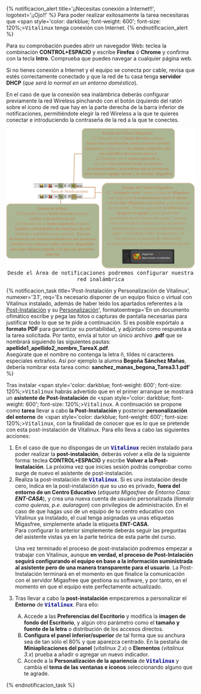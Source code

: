 {% notificacion_alert title='¡¡Necesitas conexión a Internet!!', logotext='¡¡Ojo!!' %}
Para poder realizar exitosamente la tarea necesitaras que <span style='color: darkblue; font-weight: 600'; font-size: 120%;><tt>Vitalinux</tt></span> tenga conexión con Internet. 
{% endnotificacion_alert %}

Para su comprobación puedes abrir un navegador Web: teclea la combinación <b>CONTROL+ESPACIO</b> y escribe <b>Firefox</b> ó <b>Chrome</b> y confirma con la tecla <b>Intro</b>. Comprueba que puedes navegar a cualquier página web.

Si no tienes conexión a Internet y el equipo se conecta por cable, revisa que estés correctamente conectado y que la red de tu casa tenga <b>servidor DHCP</b> (<i>que será lo normal en un entorno doméstico</i>).

En el caso de que la conexión sea inalámbrica deberás configurar previamente la red Wireless pinchando con el botón izquierdo del ratón sobre el icono de red que hay en la parte derecha de la barra inferior de notificaciones, permitiéndote elegir la red Wireless a la que te quieres conectar e introduciendo la contraseña de la red a la que te conectes.

<div style="text-align: center;">
<img src="../img/Area-de-notificaciones_migafree_red.png">
<tt>Desde el Área de notificaciones podremos configurar nuestra red inalámbrica</tt>
</div>

{% notificacion_task title='Post-Instalación y Personalización de Vitalinux',
numexer='3.1',
req='Es necesario disponer de un equipo físico o virtual con Vitalinux instalado, además de haber leido los apartados referentes a la <a href="../Parte_3-Entorno_de_Escritorio/Parte_3-Asistente_post_instalacion_entorno_casa.html">Post-Instalación</a> y su <a href="../Parte_3-Entorno_de_Escritorio/Parte_3-Preferencias_del_escritorio.html">Personalización</a>',
formatoentrega='En un documento ofimático escribe y pega las fotos o capturas de pantalla necesarias para justificar todo lo que se te pide a continuación. Si es posible expórtalo a <b>formato PDF</b> para garantizar su portabilidad, y adjúntalo como respuesta a la tarea solicitada. Por tanto, envía al tutor un único archivo <b>.pdf</b> que se nombrará siguiendo las siguientes pautas: <b>apellido1_apellido2_nombre_TareaX.pdf</b>.
<br>
Asegúrate que el nombre no contenga la letra ñ, tildes ni caracteres especiales extraños. Así por ejemplo la alumna <b>Begoña Sánchez Mañas</b>, debería nombrar esta tarea como: <b>sanchez_manas_begona_Tarea3.1.pdf</b>' %}

Tras instalar <span style='color: darkblue; font-weight: 600'; font-size: 120%;><tt>Vitalinux</tt></span> habrás advertido que en el primer arranque se mostrará un <b>asistente de Post-Instalación</b> de <span style='color: darkblue; font-weight: 600'; font-size: 120%;><tt>Vitalinux</tt></span>.  A continuación se propone como <b>tarea</b> llevar a cabo <b>la Post-Instalación</b> y posterior <b>personalización del entorno</b> de <span style='color: darkblue; font-weight: 600'; font-size: 120%;><tt>Vitalinux</tt></span>, con la finalidad de conocer que es lo que se pretende con esta post-instalación de Vitalinux.  Para ello lleva a cabo las siguientes acciones:

<ol>
<li>
En el caso de que no dispongas de un <span style='color: darkblue; font-weight: 600'; font-size: 120%;><tt>Vitalinux</tt></span> recién instalado para poder realizar la <b>post-instalación</b>, deberás volver a ella de la siguiente forma: teclea <b>CONTROL+ESPACIO</b> y escribe <b>Volver a la Post-Instalación</b>.  La próxima vez que inicies sesión podrás comprobar como surge de nuevo el asistente de post-instalación.
</li>
<li>
Realiza la post-instalación de <span style='color: darkblue; font-weight: 600'; font-size: 120%;><tt>Vitalinux</tt></span>. Si es una instalación desde cero, indica en la post-instalación que su uso es privado, <b>fuera del entorno de un Centro Educativo</b> (<i>etiqueta Migasfree de Entorno Casa: <b>ENT-CASA</b></i>), y crea una nueva cuenta de usuario personalizada (<i>llamala como quieras, p.e. aularagon</i>) con privilegios de administración.  En el caso de que hagas uso de un equipo de tu centro educativo con Vitalinux ya instalado, el cual tenga asignadas ya unas etiquetas Migasfree, simplemente añade la etiqueta <b>ENT-CASA</b>.
<br>Para configurar lo anterior simplemente deberás seguir las preguntas del asistente vistas ya en la parte teórica de esta parte del curso.
</li>

Una vez terminado el proceso de post-instalación podremos empezar a trabajar con Vitalinux, aunque <b>en verdad, el proceso de Post-Intalación seguirá configurando el equipo en base a la información suministrada al asistente pero de una manera transparente para el usuario</b>. La Post-Instalación terminará en el momento en que finalice la comunicación con el servidor Migasfree que gestiona su software, y por tanto, en el momento en que el equipo este perfectamente actualizado.

<li>
Tras llevar a cabo la <b>post-instalación</b> empezaremos a personalizar el <b>Entorno</b> de <span style='color: darkblue; font-weight: 600'; font-size: 120%;><tt>Vitalinux</tt></span>.  Para ello:
</li>

<ol type="A">
<li>
Accede a las <b>Preferencias del Escritorio</b> y modifica la <b>imagen de fondo del Escritorio</b>, y algún otro parámetro como el <b>tamaño y fuente de la letra</b> o distribución de los accesos directos.
</li>
<li>
<b>Configura el panel inferior/superior</b> de tal forma que su anchura sea de tan sólo el 80% y que aparezca centrado.  En la pestaña de <b>Miniaplicaciones del panel</b> (<i>vitalinux 2.x</i>) o <b>Elementos</b> (<i>vitalinux 3.x</i>) prueba a añadir o agregar un nuevo indicador.
</li>
<li>Accede a la <b>Personalización de la apariencia</b> de <span style='color: darkblue; font-weight: 600'; font-size: 120%;><tt>Vitalinux</tt></span> y cambia el <b>tema de las ventanas e iconos</b> seleccionando alguno que te agrade.
</li>
</ol>

</ol>


{% endnotificacion_task %}